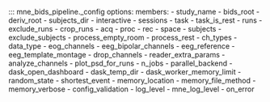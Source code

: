 ::: mne_bids_pipeline._config
    options:
      members:
        - study_name
        - bids_root
        - deriv_root
        - subjects_dir
        - interactive
        - sessions
        - task
        - task_is_rest
        - runs
        - exclude_runs
        - crop_runs
        - acq
        - proc
        - rec
        - space
        - subjects
        - exclude_subjects
        - process_empty_room
        - process_rest
        - ch_types
        - data_type
        - eog_channels
        - eeg_bipolar_channels
        - eeg_reference
        - eeg_template_montage
        - drop_channels
        - reader_extra_params
        - analyze_channels
        - plot_psd_for_runs
        - n_jobs
        - parallel_backend
        - dask_open_dashboard
        - dask_temp_dir
        - dask_worker_memory_limit
        - random_state
        - shortest_event
        - memory_location
        - memory_file_method
        - memory_verbose
        - config_validation
        - log_level
        - mne_log_level
        - on_error
